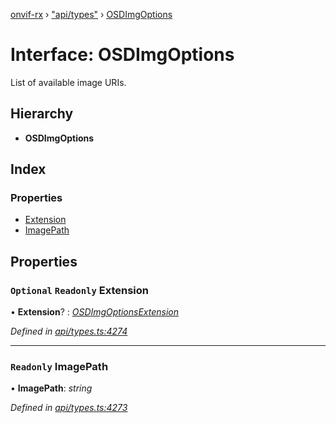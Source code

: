 [onvif-rx](../README.md) › ["api/types"](../modules/_api_types_.md) › [OSDImgOptions](_api_types_.osdimgoptions.md)

# Interface: OSDImgOptions

List of available image URIs.

## Hierarchy

* **OSDImgOptions**

## Index

### Properties

* [Extension](_api_types_.osdimgoptions.md#optional-readonly-extension)
* [ImagePath](_api_types_.osdimgoptions.md#readonly-imagepath)

## Properties

### `Optional` `Readonly` Extension

• **Extension**? : *[OSDImgOptionsExtension](_api_types_.osdimgoptionsextension.md)*

*Defined in [api/types.ts:4274](https://github.com/patrickmichalina/onvif-rx/blob/3e9b152/src/api/types.ts#L4274)*

___

### `Readonly` ImagePath

• **ImagePath**: *string*

*Defined in [api/types.ts:4273](https://github.com/patrickmichalina/onvif-rx/blob/3e9b152/src/api/types.ts#L4273)*
